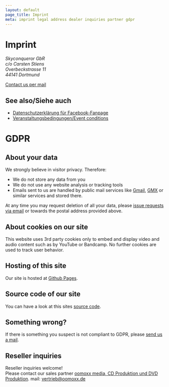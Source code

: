 ```yaml
---
layout: default
page_title: Imprint
meta: imprint legal address dealer inquiries partner gdpr
---
```


# Imprint


<address>
Skyconqueror GbR<br/>
c/o Carsten Stiens<br/>
Overbeckstrasse 11<br/>
44141 Dortmund<br/>
</address>

<a href="mailto:info@skyconqueror.de">Contact us per mail</a>


## See also/Siehe auch
* [Datenschutzerklärung für Facebook-Fanpage](./facebook.html)
* [Veranstaltungsbedingungen/Event conditions](./event-conditions.html)

# GDPR


## About your data

We strongly believe in visitor privacy. Therefore:
* We do not store any data from you
* We do not use any website analysis or tracking tools
* Emails sent to us are handled by public mail services like [Gmail](https://www.google.com/gmail/), [GMX](https://www.gmx.net/) or similar services and stored there.

At any time you may request deletion of all your data, please [issue requests via email](mailto:gdpr@skyconqueror.de) or towards the postal address provided above.

## About cookies on our site
This website uses 3rd party cookies only to embed and display video and audio content such as by YouTube or Bandcamp. No further cookies are used to track user behavior.

## Hosting of this site
Our site is hosted at [Github Pages](https://pages.github.com/).

## Source code of our site
You can have a look at this sites [source code](https://github.com/skyconqueror/skyconqueror.github.io).

## Something wrong?
If there is something you suspect is not compliant to GDPR, please [send us a mail](mailto:gdpr@skyconqueror.de).

## Reseller inquiries
Reseller inquiries welcome!<br/>
Please contact our sales partner
<a href="http://www.oomoxx.com">oomoxx media, CD Produktion und DVD Produktion</a>.
mail: <a href="mailto:vertrieb@oomoxx.de">vertrieb@oomoxx.de</a>
